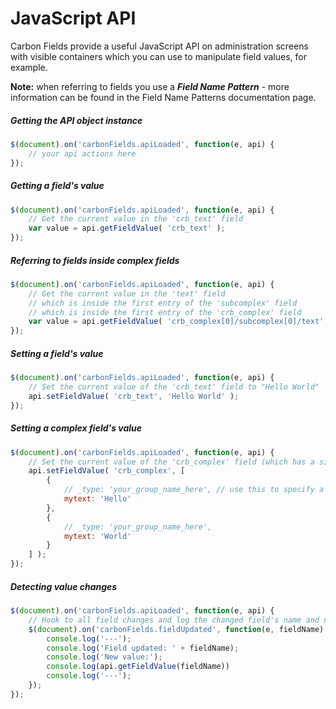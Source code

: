 # JavaScript API

Carbon Fields provide a useful JavaScript API on administration screens with visible containers which you can use to manipulate field values, for example.

__Note:__ when referring to fields you use a ___Field Name Pattern___ - more information can be found in the Field Name Patterns documentation page.

##### Getting the API object instance

```js
$(document).on('carbonFields.apiLoaded', function(e, api) {
	// your api actions here
});
```

##### Getting a field's value

```js
$(document).on('carbonFields.apiLoaded', function(e, api) {
	// Get the current value in the 'crb_text' field
	var value = api.getFieldValue( 'crb_text' );
});
```

##### Referring to fields inside complex fields

```js
$(document).on('carbonFields.apiLoaded', function(e, api) {
	// Get the current value in the 'text' field
	// which is inside the first entry of the 'subcomplex' field
	// which is inside the first entry of the 'crb_complex' field
	var value = api.getFieldValue( 'crb_complex[0]/subcomplex[0]/text' );
});
```

##### Setting a field's value

```js
$(document).on('carbonFields.apiLoaded', function(e, api) {
	// Set the current value of the 'crb_text' field to "Hello World"
	api.setFieldValue( 'crb_text', 'Hello World' );
});
```

##### Setting a complex field's value

```js
$(document).on('carbonFields.apiLoaded', function(e, api) {
	// Set the current value of the 'crb_complex' field (which has a single "mytext" child field) to 2 entries
	api.setFieldValue( 'crb_complex', [
		{
			// _type: 'your_group_name_here', // use this to specify a group if you have defined any
			mytext: 'Hello'
		},
		{
			// _type: 'your_group_name_here',
			mytext: 'World'
		}
	] );
});
```

##### Detecting value changes

```js
$(document).on('carbonFields.apiLoaded', function(e, api) {
	// Hook to all field changes and log the changed field's name and new value
	$(document).on('carbonFields.fieldUpdated', function(e, fieldName) {
		console.log('---');
		console.log('Field updated: ' + fieldName);
		console.log('New value:');
		console.log(api.getFieldValue(fieldName))
		console.log('---');
	});
});
```